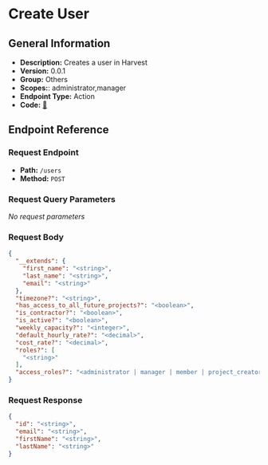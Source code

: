 # Create User

## General Information

- **Description:** Creates a user in Harvest
- **Version:** 0.0.1
- **Group:** Others
- **Scopes:**: administrator,manager
- **Endpoint Type:** Action
- **Code:** [🔗](https://github.com/NangoHQ/integration-templates/tree/main/integrations/harvest/actions/create-user.ts)

## Endpoint Reference

### Request Endpoint

- **Path:** `/users`
- **Method:** `POST`

### Request Query Parameters

_No request parameters_

### Request Body

```json
{
  "__extends": {
    "first_name": "<string>",
    "last_name": "<string>",
    "email": "<string>"
  },
  "timezone?": "<string>",
  "has_access_to_all_future_projects?": "<boolean>",
  "is_contractor?": "<boolean>",
  "is_active?": "<boolean>",
  "weekly_capacity?": "<integer>",
  "default_hourly_rate?": "<decimal>",
  "cost_rate?": "<decimal>",
  "roles?": [
    "<string>"
  ],
  "access_roles?": "<administrator | manager | member | project_creator | billable_rates_manager | managed_projects_invoice_drafter | managed_projects_invoice_manager | client_and_task_manager | time_and_expenses_manager | estimates_manager>"
}
```

### Request Response

```json
{
  "id": "<string>",
  "email": "<string>",
  "firstName": "<string>",
  "lastName": "<string>"
}
```
